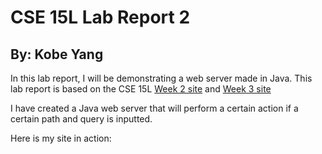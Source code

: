 # CSE 15L Lab Report 2
## By: Kobe Yang

In this lab report, I will be demonstrating a web server made in Java. 
This lab report is based on the CSE 15L [Week 2 site](https://ucsd-cse15l-s23.github.io/week/week2/) and [Week 3 site](https://ucsd-cse15l-s23.github.io/week/week3/)

I have created a Java web server that will perform a certain action if a certain path and query is inputted. 

Here is my site in action: 

